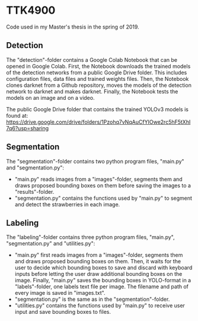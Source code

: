 # TTK4900
Code used in my Master's thesis in the spring of 2019.

## Detection
The "detection"-folder contains a Google Colab Notebook that can be opened in Google Colab. First, the Notebook downloads the trained models of the detection networks from a public Google Drive folder. This includes configuration files, data files and trained weights files. Then, the Notebook clones darknet from a Github repository, moves the models of the detection network to darknet and makes darknet. Finally, the Notebook tests the models on an image and on a video.

The public Google Drive folder that contains the trained YOLOv3 models is found at:
https://drive.google.com/drive/folders/1Pzohq7vNqAuCfYIOwe2rc5hF5tXhI7q6?usp=sharing

## Segmentation
The "segmentation"-folder contains two python program files, "main.py" and "segmentation.py": 
- "main.py" reads images from a "images"-folder, segments them and draws proposed bounding boxes on them before saving the images to a "results"-folder. 
- "segmentation.py" contains the functions used by "main.py" to segment and detect the strawberries in each image.

## Labeling
The "labeling"-folder contains three python program files, "main.py", "segmentation.py" and "utilities.py": 
- "main.py" first reads images from a "images"-folder, segments them and draws proposed bounding boxes on them. Then, it waits for the user to decide which bounding boxes to save and discard with keyboard inputs before letting the user draw additional bounding boxes on the image. Finally, "main.py" saves the bounding boxes in YOLO-format in a "labels"-folder, one labels text file per image. The filename and path of every image is saved in "images.txt". 
- "segmentation.py" is the same as in the "segmentation"-folder. 
- "utilities.py" contains the functions used by "main.py" to receive user input and save bounding boxes to files.
